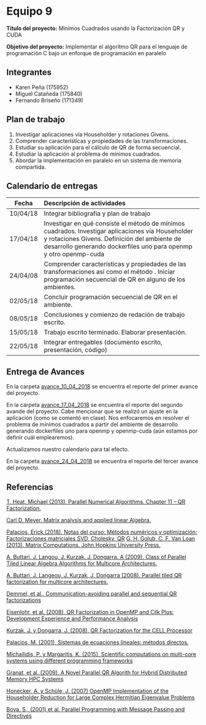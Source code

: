 Equipo 9 
=================================================
**Título del proyecto:** Mínimos Cuadrados usando la Factorización QR y CUDA

**Objetivo del proyecto:** Implementar el algoritmo QR para el lenguaje de programación C bajo un enforque de programación en paralelo


Integrantes
---------------------------------------------------
+ Karen Peña (175952)
+ Miguel Catañeda (175840)
+ Fernando Briseño (171349)

Plan de trabajo 
--------------------------------------------------

1. Investigar aplicaciones vía Householder y rotaciones Givens.
2. Comprender características y propiedades de las transformaciones. 
3. Estudiar su aplicación para el cálculo de QR de forma secuencial. 
4. Estudiar la aplicación al problema de mínimos cuadrados. 
5. Abordar la implementación en paralelo en un sistema de memoria compartida.

Calendario de entregas 
--------------------------------------------------

| Fecha    | Descripción de actividades   |
|:--------:|:---------------------------- |
|10/04/18  | Integrar bibliografía y plan de trabajo|
|17/04/18  | Investigar en qué consiste el método de mínimos cuadrados. Investigar aplicaciones vía Householder y rotaciones Givens. Definición del ambiente de desarrollo generando dockerfiles uno para openmp y otro openmp-cuda|
|24/04/08  | Comprender características y propiedades de las transformaciones así como el método . Iniciar programación secuencial de QR en alguno de los ambientes.|
|02/05/18  | Concluir programación secuencial de QR en el ambiente. |
|08/05/18  | Conclusiones y comienzo de redación de trabajo escrito.|
|15/05/18  | Trabajo escrito terminado. Elaborar presentación. |
|22/05/18  | Integrar entregables (documento escrito, presentación, código)

Entrega de Avances
--------------------------------------------------
En la carpeta [avance_10_04_2018](avance_10_04_2018) se encuentra el reporte del primer avance del proyecto.

En la carpeta [avance_17_04_2018](avance_17_04_2018) se encuentra el reporte del segundo avande del proyecto. Cabe mencionar que se realizó un ajuste en la aplicación (como se comentó en clase). Nos enfocaremos en resolver el problema de mínimos cuadrados a partir del ambiente de desarrollo generando dockerfiles uno para openmp y openmp-cuda (aún estamos por definir cuál emplearemos).

Actualizamos nuestro calendario para tal efecto.

En la carpeta [avance_24_04_2018](avance_24_04_2018) se encuentra el reporte del tercer avance del proyecto.


Referencias
--------------------------------------------------

[T. Heat, Michael (2013). Parallel Numerical Algorithms. Chapter 11 – QR Factorization.](https://courses.engr.illinois.edu/cs554/fa2013/notes/11_qr.pdf)

[Carl D. Meyer. Matrix analysis and applied linear Algebra.](https://drive.google.com/file/d/0BxMtevFKwTW_ZmpwcDd1M0RTVzA/view)

[Palacios, Erick (2018). Notas del curso: Métodos numéricos y optimización: Factorizaciones matriciales SVD, Cholesky, QR](https://www.dropbox.com/s/s4ch0ww1687pl76/3.2.2.Factorizaciones_matriciales_SVD_Cholesky_QR.pdf?dl=0)
[G. H. Golub, C. F. Van Loan (2013). Matrix Computations. John Hopkins University Press.](https://drive.google.com/file/d/0B5IJ1w6MjxegWGg4V1pDbFhaSzQ/view)

[A. Buttari, J. Langou, J. Kurzak, J. Dongarra. A (2009). Class of Parallel Tiled Linear Algebra Algorithms for Multicore Architectures.](http://www.netlib.org/utk/people/JackDongarra/PAPERS/206_2009_A%20Class-of-Parallel-Tiled-Linear-Algebra-Algorithms-for-Multicore-Architectures.pdf)

[A. Buttari, J. Langeou, J. Kurzak, J. Dongarra (2008). Parallel tiled QR factorization for multicore architectures.](https://drive.google.com/file/d/0BxMtevFKwTW_OW5wZVF5dFdiV2c/view)

[Demmel, et al., Communication-avoiding parallel and sequential QR factorizations](http://bebop.cs.berkeley.edu/pubs/mhoemmen2008-tsqr-tech-report.pdf)

[Eisenlohr, et al. (2008), QR Factorization in OpenMP and Cilk Plus: Development Experience and Performance Analysis ](https://www.tacc.utexas.edu/documents/13601/f4a6eba3-95ff-46b4-b180-7cbb90eda407)

[Kurzak, J. y Dongarra, J. (2008), QR Factorization for the CELL Processor](https://www.researchgate.net/publication/237322338_QR_factorization_for_the_CELL_processor)

[Palacios, M. (2001), Sistemas de ecuaciones lineales: métodos directos.](http://pcmap.unizar.es/~mpala/C_N_lecci/CN_1II2_SELdir.pdf)

[Michailidis, P. y Margaritis, K. (2015), Scientific computations on multi-core systems using different programming frameworks](http://users.uom.gr/~pmichailidis/jpapers/jpaper015.pdf)

[Granat, et al. (2009), A Novel Parallel QR Algorith for Hybrid Distributed Memory HPC Systems](http://citeseerx.ist.psu.edu/viewdoc/download?doi=10.1.1.297.638&rep=rep1&type=pdf)

[Honecker, A. y Schüle, J. (2007) OpenMP Implementation of the Householder Reduction for Large Complex Hermitian Eigenvalue Problems](https://pdfs.semanticscholar.org/aea4/3bd940575642beb7a73deffad0079b315290.pdf)

[Bova, S., (2001) et al. Parallel Programming with Message Passing and Directives](https://engineering.purdue.edu/paramnt/publications/MpiOmp01.pdf)
